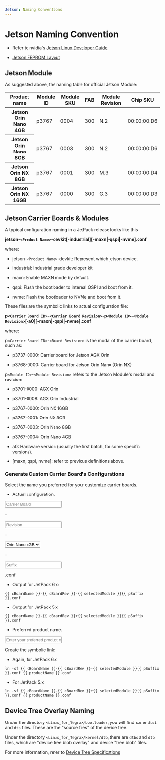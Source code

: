 ```yaml
---
Jetson: Naming Conventions
---
```


<script setup>
import { ref, watch } from 'vue'

const cBoardName = ref("") // carrier board name
const cBoardRev = ref("") // carrier board revision
const selectedModule = ref("") // selected jetson module, this is usually fixed
const cSuffix = ref("") // different suffix in configuration file naming
const pSuffix = ref("") // processed the suffix, adding '-' at start of string
const productName = ref("")

watch(cSuffix, (newValue) => {
  if (newValue !== "" ) {
    pSuffix.value = `-${newValue}`
  } else {
    pSuffix.value = ""
  }
})

</script>


# Jetson Naming Convention

+ Refer to nvidia's [Jetson Linux Developer Guide](https://docs.nvidia.com/jetson/archives/r36.4/DeveloperGuide/)

+ [Jetson EEPROM Layout](https://docs.nvidia.com/jetson/archives/r36.4/DeveloperGuide/HR/JetsonEepromLayout.html#hr-jetsoneepromlayout)

## Jetson Module

As suggested above, the naming table for official Jetson Module:

<div class="relative overflow-x-auto shadow-md sm:rounded-lg">
  <table class="w-full text-sm text-left rtl:text-right text-gray-500 dark:text-gray-400">
    <thead class="text-xs text-gray-700 uppercase bg-gray-50 dark:bg-gray-700 dark:text-gray-400">
      <tr>
        <th scope="col" class="px-6 py-3">Product name</th>
      <th scope="col" class="px-6 py-3">Module ID</th>
      <th scope="col" class="px-6 py-3">Module SKU</th>
      <th scope="col" class="px-6 py-3">FAB</th>
      <th scope="col" class="px-6 py-3">Module Revision</th>
      <th scope="col" class="px-6 py-3">Chip SKU</th>
      </tr>
    </thead>
    <tbody>
      <tr class="bg-white border-b dark:bg-gray-800 dark:border-gray-700 border-gray-200 hover:bg-gray-50 dark:hover:bg-gray-600">
        <th scope="row" class="px-6 py-4 font-medium text-gray-900 whitespace-nowrap dark:text-white">
           Jetson Orin Nano 4GB 
        </th>
        <td class="px-6 py-4">p3767</td>
        <td class="px-6 py-4">0004</td>
        <td class="px-6 py-4">300</td>
        <td class="px-6 py-4">N.2</td>
        <td class="px-6 py-4 text-right">00:00:00:D6</td>
      </tr>
    <tr class="bg-white border-b dark:bg-gray-800 dark:border-gray-700 border-gray-200 hover:bg-gray-50 dark:hover:bg-gray-600">
      <th scope="row" class="px-6 py-4 font-medium text-gray-900 whitespace-nowrap dark:text-white">
          Jetson Orin Nano 8GB
      </th>
      <td class="px-6 py-4">p3767</td>
      <td class="px-6 py-4">0003</td>
      <td class="px-6 py-4">300</td>
      <td class="px-6 py-4">N.2</td>
      <td class="px-6 py-4 text-right">00:00:00:D6</td>
    </tr>
    <tr class="bg-white border-b dark:bg-gray-800 dark:border-gray-700 border-gray-200 hover:bg-gray-50 dark:hover:bg-gray-600">
      <th scope="row" class="px-6 py-4 font-medium text-gray-900 whitespace-nowrap dark:text-white">
          Jetson Orin NX 8GB
      </th>
      <td class="px-6 py-4">p3767</td>
      <td class="px-6 py-4">0001</td>
      <td class="px-6 py-4">300</td>
      <td class="px-6 py-4">M.3</td>
      <td class="px-6 py-4 text-right">00:00:00:D4</td>
    </tr>
    <tr class="bg-white border-b dark:bg-gray-800 dark:border-gray-700 border-gray-200 hover:bg-gray-50 dark:hover:bg-gray-600">
      <th scope="row" class="px-6 py-4 font-medium text-gray-900 whitespace-nowrap dark:text-white">
          Jetson Orin NX 16GB
      </th>
      <td class="px-6 py-4">p3767</td>
      <td class="px-6 py-4">0000</td>
      <td class="px-6 py-4">300</td>
      <td class="px-6 py-4">G.3</td>
      <td class="px-6 py-4 text-right">00:00:00:D3</td>
    </tr>    
    </tbody>
  </table>
</div>

## Jetson Carrier Boards & Modules

A typical configuration naming in a JetPack release looks like this


**jetson-`<Product Name>`-devkit[-industrial][-maxn|-qspi|-nvme].conf**


where:

- jetson-`<Product Name>`-devkit: Represent which jetson device.

- industrial: Industrial grade developer kit

- maxn: Enable MAXN mode by default.

- qspi: Flash the bootloader to internal QSPI and boot from it.

- nvme: Flash the bootloader to NVMe and boot from it.

These files are the symbolic links to actual configuration file:


**p`<Carrier Board ID>`-`<Carrier Board Revision>`-p`<Module ID>`-`<Module Revision>`[-a0][-maxn|-qspi|-nvme].conf**


where:

p`<Carrier Board ID>`-`<Board Revision>` is the modal of the carrier board, such as:

- p3737-0000: Carrier board for Jetson AGX Orin 

- p3768-0000: Carrier board for Jetson Orin Nano (Orin NX)

p`<Module ID>`-`<Module Revision>` refers to the Jetson Module's modal and revision:

- p3701-0000: AGX Orin 

- p3701-0008: AGX Orin Industrial

- p3767-0000: Orin NX 16GB

- p3767-0001: Orin NX 8GB

- p3767-0003: Orin Nano 8GB

- p3767-0004: Orin Nano 4GB

- a0: Hardware version (usually the first batch, for some specific versions).

- [maxn, qspi, nvme]: refer to previous definitions above.

### Generate Custom Carrier Board's Configurations

Select the name you preferred for your customize carrier boards.

+ Actual configuration.

<div class="flex items-center">
  <input 
    type="text" 
    id="boardName" 
    v-model="cBoardName" 
    class="w-28 h-9 bg-gray-50 border border-gray-300 text-gray-900 text-sm rounded-lg 
          focus:outline-none focus:ring-2 focus:ring-blue-500 focus:border-blue-500
          block p-2 dark:bg-gray-700 dark:border-gray-600 
          dark:placeholder-gray-400 dark:text-white dark:focus:ring-blue-500 dark:focus:border-blue-500" 
    placeholder="Carrier Board" 
    required />
  <p>-</p>
  <input 
    type="text" 
    id="boardRev" 
    v-model="cBoardRev" 
    class="w-24 h-9 bg-gray-50 border border-gray-300 text-gray-900 text-sm rounded-lg 
          focus:outline-none focus:ring-2 focus:ring-blue-500 focus:border-blue-500
          block p-2 dark:bg-gray-700 dark:border-gray-600 dark:placeholder-gray-400 
          dark:text-white dark:focus:ring-blue-500 dark:focus:border-blue-500" 
    placeholder="Revision" 
    required />
  <p>-</p>
  <form>
    <select 
      id="modules" 
      v-model="selectedModule" 
      class="bg-gray-50 border border-gray-300 text-gray-900 text-sm rounded-lg 
            focus:outline-none focus:ring-2 focus:ring-blue-500 focus:border-blue-500
            block p-2 dark:bg-gray-700 
            dark:border-gray-600 dark:placeholder-gray-400 dark:text-white 
            dark:focus:ring-blue-500 dark:focus:border-blue-500">
      <option disabled value="">Jetson Module</option>
      <option value="p3767-0004">Orin Nano 4GB</option>
      <option value="p3767-0003">Orin Nano 8GB</option>
      <option value="p3767-0001">Orin NX 8GB</option>
      <option value="p3767-0000">Orin NX 16GB</option>
    </select>
  </form>
  <p>-</p>
  <input 
    type="text" 
    id="extra" 
    v-model="cSuffix" 
    class="w-16 h-9 bg-gray-50 border border-gray-300 text-gray-900 text-sm rounded-lg 
          focus:outline-none focus:ring-2 focus:ring-blue-500 focus:border-blue-500 
          block p-2 dark:bg-gray-700 dark:border-gray-600 dark:placeholder-gray-400 
          dark:text-white dark:focus:ring-blue-500 dark:focus:border-blue-500" 
    placeholder="Suffix" 
    required />
  <p>.conf</p>
</div>

+ Output for JetPack 6.x:

```js-vue
{{ cBoardName }}-{{ cBoardRev }}-{{ selectedModule }}{{ pSuffix }}.conf
```

+ Output for JetPack 5.x

```js-vue
{{ cBoardName }}-{{ cBoardRev }}+{{ selectedModule }}{{ pSuffix }}.conf
```

+ Preferred product name.

<input
  type="text"
  v-model="productName"
  class="w-64 bg-gray-50 border border-gray-300 text-gray-900 text-sm rounded-lg 
         focus:outline-none focus:ring-2 focus:ring-blue-500 focus:border-blue-500 
         block p-2 dark:bg-gray-700 dark:border-gray-600 dark:placeholder-gray-400 
         dark:text-white dark:focus:ring-blue-500 dark:focus:border-blue-500"
  placeholder="Enter your preferred product name"
  required
/>

Create the symbolic link:

+ Again, for JetPack 6.x
```js-vue
ln -sf {{ cBoardName }}-{{ cBoardRev }}-{{ selectedModule }}{{ pSuffix }}.conf {{ productName }}.conf 
```

+ For JetPack 5.x
```js-vue
ln -sf {{ cBoardName }}-{{ cBoardRev }}+{{ selectedModule }}{{ pSuffix }}.conf {{ productName }}.conf 
```


## Device Tree Overlay Naming

Under the directory `<Linux_for_Tegra>/bootloader`, you will find some `dtsi` and `dts` files. These are the "source files" of the device tree.

Under the directory `<Linux_for_Tegra>/kernel/dtb`, there are `dtbo` and `dtb` files, which are "device tree blob overlay" and device "tree blob" files.

For more information, refer to [Device Tree Specifications](https://devicetree-specification.readthedocs.io/en/stable/introduction.html)



